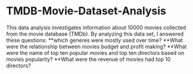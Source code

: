 # TMDB-Movie-Dataset-Analysis

This data analysis investigates information about 10000 movies collected from the movie database (TMDb). 
By analyzing this data set, I answered these questions:
**which generes were mostly used over time? 
**What were the relationship between movies budget and profit making?
**What were the name of top ten popular movies and top ten directors based on movies popularity? 
**What were the revenue of movies had top 10 directors?
